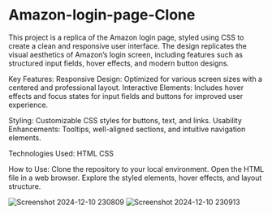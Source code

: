 # Amazon-login-page-Clone
This project is a replica of the Amazon login page, styled using CSS to create a clean and responsive user interface. The design replicates the visual aesthetics of Amazon’s login screen, including features such as structured input fields, hover effects, and modern button designs.

Key Features:
Responsive Design: Optimized for various screen sizes with a centered and professional layout.
Interactive Elements: Includes hover effects and focus states for input fields and buttons for improved user experience.

Styling: Customizable CSS styles for buttons, text, and links.
Usability Enhancements: Tooltips, well-aligned sections, and intuitive navigation elements.

Technologies Used:
HTML
CSS

How to Use:
Clone the repository to your local environment.
Open the HTML file in a web browser.
Explore the styled elements, hover effects, and layout structure.

![Screenshot 2024-12-10 230809](https://github.com/user-attachments/assets/4a6b8aa7-b3f2-41cb-ab94-21f8d9417c27)
![Screenshot 2024-12-10 230913](https://github.com/user-attachments/assets/0c0594fa-00cd-42d1-b8aa-49e088bb2d87)
